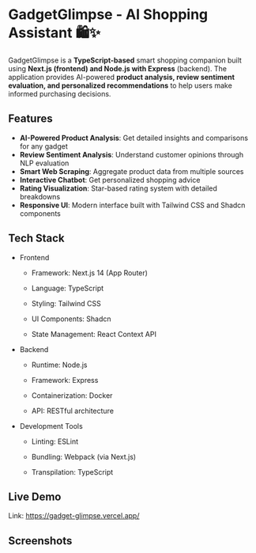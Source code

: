 # GadgetGlimpse - AI Shopping Assistant 🛍️✨
GadgetGlimpse is a **TypeScript-based** smart shopping companion built using **Next.js (frontend) and Node.js with Express** (backend). The application provides AI-powered **product analysis, review sentiment evaluation, and personalized recommendations** to help users make informed purchasing decisions.

## Features
- **AI-Powered Product Analysis**: Get detailed insights and comparisons for any gadget
- **Review Sentiment Analysis**: Understand customer opinions through NLP evaluation
- **Smart Web Scraping**: Aggregate product data from multiple sources
- **Interactive Chatbot**: Get personalized shopping advice
- **Rating Visualization**: Star-based rating system with detailed breakdowns
- **Responsive UI**: Modern interface built with Tailwind CSS and Shadcn components

## Tech Stack
- Frontend
  - Framework: Next.js 14 (App Router)

  - Language: TypeScript

  - Styling: Tailwind CSS

  - UI Components: Shadcn

  - State Management: React Context API

- Backend
  - Runtime: Node.js

  - Framework: Express

  - Containerization: Docker

  - API: RESTful architecture

- Development Tools
  - Linting: ESLint

  - Bundling: Webpack (via Next.js)

  - Transpilation: TypeScript

## Live Demo
  Link: https://gadget-glimpse.vercel.app/
## Screenshots
